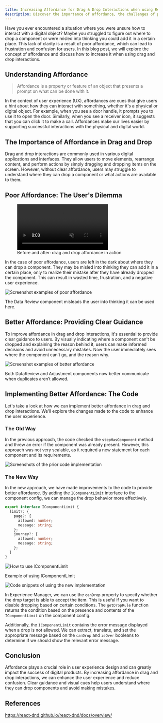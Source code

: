 ```yaml
---
title: Increasing Affordance for Drag & Drop Interactions when using React-DnD
description: Discover the importance of affordance, the challenges of poor affordance, and how to provide clear guidance to users through code implementation.
---
```


Have you ever encountered a situation where you were unsure how to interact with a digital object? Maybe you struggled to figure out where to drop a component or were misled into thinking you could add it in a certain place. This lack of clarity is a result of poor affordance, which can lead to frustration and confusion for users. In this blog post, we will explore the concept of affordance and discuss how to increase it when using drag and drop interactions.

## Understanding Affordance

> Affordance is a property or feature of an object that presents a prompt on what can be done with it.

In the context of user experience (UX), affordances are cues that give users a hint about how they can interact with something, whether it's a physical or digital object. For example, when you see a door handle, it prompts you to use it to open the door. Similarly, when you see a receiver icon, it suggests that you can click it to make a call. Affordances make our lives easier by supporting successful interactions with the physical and digital world.

## The Importance of Affordance in Drag and Drop

Drag and drop interactions are commonly used in various digital applications and interfaces. They allow users to move elements, rearrange content, and perform actions by simply dragging and dropping items on the screen. However, without clear affordance, users may struggle to understand where they can drop a component or what actions are available to them.

## Poor Affordance: The User's Dilemma

<figure>
  <video autoplay loop muted playsinline controls>
    <source src="/assets/blog/drag-drop-affordance/affordance_video.mp4" type="video/mp4">
    Your browser does not support the video tag.
  </video>
  <figcaption>Before and after: drag and drop affordance in action</figcaption>
</figure>

In the case of poor affordance, users are left in the dark about where they can drop a component. They may be misled into thinking they can add it in a certain place, only to realize their mistake after they have already dropped the component. This can result in wasted time, frustration, and a negative user experience.

![Screenshot examples of poor affordance](/assets/blog/drag-drop-affordance/poor_affordance.jpg)
<figcaption>The Data Review component misleads the user into thinking it can be used here.</figcaption>

## Better Affordance: Providing Clear Guidance

To improve affordance in drag and drop interactions, it's essential to provide clear guidance to users. By visually indicating where a component can't be dropped and explaining the reason behind it, users can make informed decisions and avoid unnecessary mistakes. Now the user immediately sees where the component can’t go, and the reason why.

![Screenshot examples of better affordance](/assets/blog/drag-drop-affordance/better_affordance.jpg)
<figcaption>Both DataReview and Adjustment components now better communicate when duplicates aren’t allowed.</figcaption>

## Implementing Better Affordance: The Code

Let's take a look at how we can implement better affordance in drag and drop interactions. We'll explore the changes made to the code to enhance the user experience.

### The Old Way

In the previous approach, the code checked the `stepHasComponent` method and threw an error if the component was already present. However, this approach was not very scalable, as it required a new statement for each component and its requirements.

![Screenshots of the prior code implementation](/assets/blog/drag-drop-affordance/poor_affordance_code.jpg)

### The New Way

In the new approach, we have made improvements to the code to provide better affordance. By adding the `IComponentLimit` interface to the component config, we can manage the drop behavior more effectively.

```ts
export interface IComponentLimit {
  limit?: {
    page?: {
      allowed: number;
      message: string;
    };
    journey?: {
      allowed: number;
      message: string;
    };
  }
}
```

![How to use IComponentLimit](/assets/blog/drag-drop-affordance/IComponentLimit-2.jpg)
<figcaption>Example of using IComponentLimit</figcaption>

![Code snippets of using the new implementation](/assets/blog/drag-drop-affordance/experience_manager_vertical.jpg)

In Experience Manager, we can use the `canDrop` property to specify whether the drop target is able to accept the item. This is useful if you want to disable dropping based on certain conditions. The `getDropRule` function returns the condition based on the presence and contents of the `IComponentLimit` on the component config.

Additionally, the `IComponentLimit` contains the error message displayed when a drop is not allowed. We can extract, translate, and set the appropriate message based on the `canDrop` and `isOver` booleans to determine if we should show the relevant error message.

## Conclusion

Affordance plays a crucial role in user experience design and can greatly impact the success of digital products. By increasing affordance in drag and drop interactions, we can enhance the user experience and reduce confusion. Clear guidance and visual cues help users understand where they can drop components and avoid making mistakes.

## References

<https://react-dnd.github.io/react-dnd/docs/overview/>
